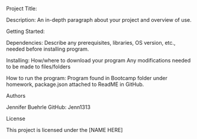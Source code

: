 Project Title:


Description:
An in-depth paragraph about your project and overview of use.

Getting Started:


Dependencies:
Describe any prerequisites, libraries, OS version, etc., needed before installing program.

Installing:
How/where to download your program
Any modifications needed to be made to files/folders


How to run the program:
Program found in Bootcamp folder under homework, package.json attached to ReadME in GitHub.  


Authors

Jennifer Buehrle
GitHub: Jenn1313

License

This project is licensed under the [NAME HERE] 

